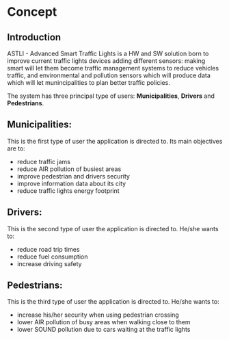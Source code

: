 # Concept

## Introduction

ASTLI - Advanced Smart Traffic Lights is a HW and SW solution born to improve current traffic lights devices adding different sensors: making smart will let them become traffic management systems to reduce vehicles traffic, and environmental and pollution sensors which will produce data which will let munincipalities to plan better traffic policies. 

The system has three principal type of users: **Municipalities**, **Drivers** and **Pedestrians**.

## Municipalities:

This is the first type of user the application is directed to. Its main objectives are to: 
<ul>
<li>reduce traffic jams</li>
<li>reduce AIR pollution of busiest areas</li>
<li>improve pedestrian and drivers security</li>
<li>improve information data about its city</li>
<li>reduce traffic lights energy footprint</li>
</ul>

## Drivers:

This is the second type of user the application is directed to. He/she wants to: 
<ul>
<li>reduce road trip times</li>
<li>reduce fuel consumption</li>
<li>increase driving safety</li>
</ul>

## Pedestrians:

This is the third type of user the application is directed to. He/she wants to:
<ul>
<li>increase his/her security when using pedestrian crossing</li>
<li>lower AIR pollution of busy areas when walking close to them</li>
<li>lower SOUND pollution due to cars waiting at the traffic lights</li>
</ul>
